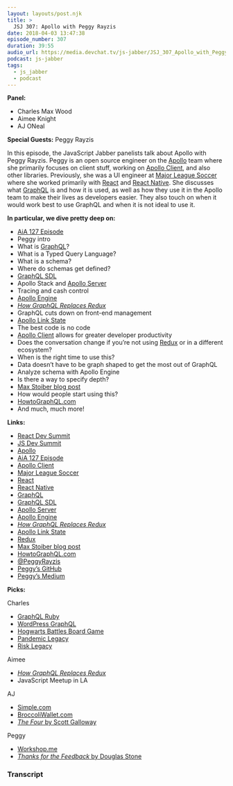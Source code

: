 ```yaml
---
layout: layouts/post.njk
title: >
  JSJ 307: Apollo with Peggy Rayzis
date: 2018-04-03 13:47:38
episode_number: 307
duration: 39:55
audio_url: https://media.devchat.tv/js-jabber/JSJ_307_Apollo_with_Peggy_Rayzis.mp3
podcast: js-jabber
tags:
  - js_jabber
  - podcast
---
```


**Panel:**

- Charles Max Wood
- Aimee Knight
- AJ ONeal

**Special Guests:** Peggy Rayzis

In this episode, the JavaScript Jabber panelists talk about Apollo with Peggy Rayzis. Peggy is an open source engineer on the [Apollo](https://www.apollographql.com/) team where she primarily focuses on client stuff, working on [Apollo Client](https://www.apollographql.com/client/), and also other libraries. Previously, she was a UI engineer at [Major League Soccer](https://www.mlssoccer.com/) where she worked primarily with [React](https://reactjs.org/) and [React Native](https://facebook.github.io/react-native/). She discusses what [GraphQL](https://graphql.org/) is and how it is used, as well as how they use it in the Apollo team to make their lives as developers easier. They also touch on when it would work best to use GraphQL and when it is not ideal to use it.

**In particular, we dive pretty deep on:**

- [AiA 127 Episode](https://devchat.tv/adv-in-angular/aia-127-graphql-and-apollo-with-uri-goldshtein)
- Peggy intro
- What is [GraphQL](https://graphql.org/)?
- What is a Typed Query Language?
- What is a schema?
- Where do schemas get defined?
- [GraphQL SDL](https://blog.graph.cool/graphql-sdl-schema-definition-language-6755bcb9ce51)
- Apollo Stack and [Apollo Server](https://github.com/apollographql/apollo-server)
- Tracing and cash control
- [Apollo Engine](https://www.apollographql.com/engine)
- [_How GraphQL Replaces Redux_](https://hackernoon.com/how-graphql-replaces-redux-3fff8289221d)
- GraphQL cuts down on front-end management
- [Apollo Link State](https://github.com/apollographql/apollo-link-state)
- The best code is no code
- [Apollo Client](https://www.apollographql.com/client/) allows for greater developer productivity
- Does the conversation change if you’re not using [Redux](https://redux.js.org/) or in a different ecosystem?
- When is the right time to use this?
- Data doesn’t have to be graph shaped to get the most out of GraphQL
- Analyze schema with Apollo Engine
- Is there a way to specify depth?
- [Max Stoiber blog post](https://dev-blog.apollodata.com/securing-your-graphql-api-from-malicious-queries-16130a324a6b)
- How would people start using this?
- [HowtoGraphQL.com](https://www.howtographql.com/)
- And much, much more!

**Links:**

- [React Dev Summit](https://reactdevsummit.com/)
- [JS Dev Summit](https://jsdevsummit.com/)
- [Apollo](https://www.apollographql.com/)
- [AiA 127 Episode](https://devchat.tv/adv-in-angular/aia-127-graphql-and-apollo-with-uri-goldshtein)
- [Apollo Client](https://www.apollographql.com/client/)
- [Major League Soccer](https://www.mlssoccer.com/)
- [React](https://reactjs.org/)
- [React Native](https://facebook.github.io/react-native/)
- [GraphQL](https://graphql.org/)
- [GraphQL SDL](https://blog.graph.cool/graphql-sdl-schema-definition-language-6755bcb9ce51)
- [Apollo Server](https://github.com/apollographql/apollo-server)
- [Apollo Engine](https://www.apollographql.com/engine)
- [_How GraphQL Replaces Redux_](https://hackernoon.com/how-graphql-replaces-redux-3fff8289221d)
- [Apollo Link State](https://github.com/apollographql/apollo-link-state)
- [Redux](https://redux.js.org/)
- [Max Stoiber blog post](https://dev-blog.apollodata.com/securing-your-graphql-api-from-malicious-queries-16130a324a6b)
- [HowtoGraphQL.com](https://www.howtographql.com/)
- [@PeggyRayzis](https://twitter.com/peggyrayzis?lang=en)
- [Peggy’s GitHub](https://github.com/peggyrayzis)
- [Peggy’s Medium](https://medium.com/@peggyrayzis)

**Picks:**

Charles

- [GraphQL Ruby](http://graphql-ruby.org/)
- [WordPress GraphQL](https://github.com/wp-graphql/wp-graphql)
- [Hogwarts Battles Board Game](https://www.amazon.com/Potter-Hogwarts-Battle-Cooperative-Building/dp/B01EIKRP0K)
- [Pandemic Legacy](https://www.amazon.com/Pandemic-Legacy-Season-1-Blue/dp/B00TQ5SEAI)
- [Risk Legacy](https://www.amazon.com/Wizards-of-the-Coast-JUN118204/dp/B005J146MI)

Aimee

- [_How GraphQL Replaces Redux_](https://hackernoon.com/how-graphql-replaces-redux-3fff8289221d)
- JavaScript Meetup in LA

AJ

- [Simple.com](https://www.simple.com/)
- [BroccoliWallet.com](https://broccoliwallet.com/)
- [_The Four_ by Scott Galloway](https://www.amazon.com/Four-Hidden-Amazon-Facebook-Google/dp/0525501223)

Peggy

- [Workshop.me](https://workshop.me/)
- [_Thanks for the Feedback_ by Douglas Stone](https://www.amazon.com/Thanks-Feedback-Science-Receiving-Well/dp/0670014664)

### Transcript
